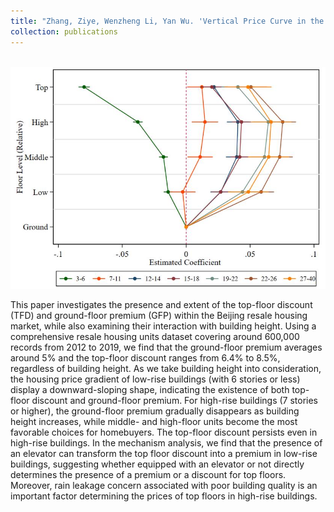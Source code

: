 ```yaml
---
title: "Zhang, Ziye, Wenzheng Li, Yan Wu. 'Vertical Price Curve in the Beijing Residential Housing Market.'"
collection: publications
---
```



<br/><img src='/images/JRS.jpg'>

This paper investigates the presence and extent of the top-floor discount (TFD) and ground-floor premium (GFP) within the Beijing resale housing market, while also examining their interaction with building height. Using a comprehensive resale housing units dataset covering around 600,000 records from 2012 to 2019, we find that the ground-floor premium averages around 5% and the top-floor discount ranges from 6.4% to 8.5%, regardless of building height. As we take building height into consideration, the housing price gradient of low-rise buildings (with 6 stories or less) display a downward-sloping shape, indicating the existence of both top-floor discount and ground-floor premium. For high-rise buildings (7 stories or higher), the ground-floor premium gradually disappears as building height increases, while middle- and high-floor units become the most favorable choices for homebuyers. The top-floor discount persists even in high-rise buildings. In the mechanism analysis, we find that the presence of an elevator can transform the top floor discount into a premium in low-rise buildings, suggesting whether equipped with an elevator or not directly determines the presence of a premium or a discount for top floors. Moreover, rain leakage concern associated with poor building quality is an important factor determining the prices of top floors in high-rise buildings.  
